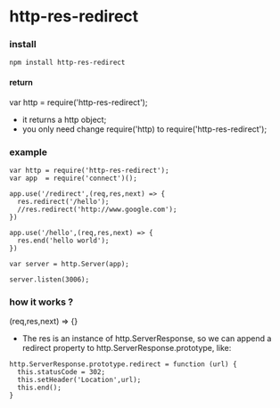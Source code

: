 # http-res-redirect
### install
```	
npm install http-res-redirect
```

#### return
var http = require('http-res-redirect');

* it returns a http object;
* you only need change require('http) to require('http-res-redirect');

### example
```
var http = require('http-res-redirect');
var app  = require('connect')();

app.use('/redirect',(req,res,next) => {
  res.redirect('/hello');
  //res.redirect('http://www.google.com');
})

app.use('/hello',(req,res,next) => {
  res.end('hello world');
})

var server = http.Server(app);

server.listen(3006);
```

### how it works ?
(req,res,next) => {}

* The res is an instance of http.ServerResponse, so we can append a redirect property to http.ServerResponse.prototype, like:

```
http.ServerResponse.prototype.redirect = function (url) {
  this.statusCode = 302;
  this.setHeader('Location',url);
  this.end();
}

```